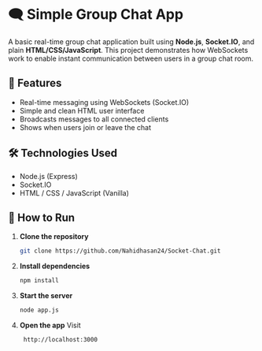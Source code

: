 # 🗨️ Simple Group Chat App

A basic real-time group chat application built using **Node.js**, **Socket.IO**, and plain **HTML/CSS/JavaScript**. This project demonstrates how WebSockets work to enable instant communication between users in a group chat room.

## 🚀 Features

- Real-time messaging using WebSockets (Socket.IO)
- Simple and clean HTML user interface
- Broadcasts messages to all connected clients
- Shows when users join or leave the chat

## 🛠️ Technologies Used

- Node.js (Express)
- Socket.IO
- HTML / CSS / JavaScript (Vanilla)

## 🧪 How to Run

1. **Clone the repository**

   ```bash
   git clone https://github.com/Nahidhasan24/Socket-Chat.git

2. **Install dependencies**

     ```bash
     npm install

3. **Start the server**

     ```bash
     node app.js

4. **Open the app**
Visit 
     ```bash
      http://localhost:3000
     
